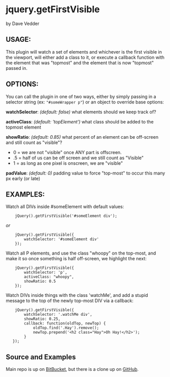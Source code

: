 jquery.getFirstVisible
===
by Dave Vedder


USAGE:
---
This plugin will watch a set of elements and whichever is the first visible in the viewport, will either add a class to it, or execute a callback function with the element that was "topmost" and the element that is now "topmost" passed in.

OPTIONS:
---
You can call the plugin in one of two ways, either by simply passing in a selector string (ex: `"#someWrapper p"`) or an object to override base options:

__watchSelector__:  _(default: false)_
what elements should we keep track of?

__activeClass__: _(default: 'topElement')_
what class should be added to the topmost element

__showRatio__: _(default: 0.85)_ 
what percent of an element can be off-screen and still count as "visible"?
 
- 0 = we are not "visible" once ANY part is offscreen. 
- .5 = half of us can be off screen and we still count as "Visible"
- 1 = as long as one pixel is onscreen, we are "visible"

__padValue__: _(default: 0)_
padding value to force "top-most" to occur this many px early (or late)

EXAMPLES:
---
Watch all DIVs inside #someElement with default values:

        jQuery().getFirstVisible('#someElement div');
_or_

        jQuery().getFirstVisible({ 
            watchSelector: '#someElement div'
        });
    
Watch all P elements, and use the class "whoopy" on the top-most, and make it so once something is half off-screen, we highlight the next:

        jQuery().getFirstVisible({
            watchSelector: 'p',
            activeClass: "whoopy",
            showRatio: 0.5
        });

Watch DIVs inside things with the class 'watchMe', and add a stupid message to the top of the newly top-most DIV via a callback:

        jQuery().getFirstVisible({
            watchSelector: '.watchMe div',
            showRatio: 0.25,
            callback: function(oldTop, newTop) {
                oldTop.find('.Hay').remove();
                newTop.prepend('<h2 class="Hay">Oh Hay!</h2>');
            }
       });


Source and Examples
----

Main repo is up on [BitBucket](https://bitbucket.org/davevedder/jquery.getfirstvisible), but there is a clone up on [GitHub](https://github.com/veddermatic/jquery-getFirstVisible).
